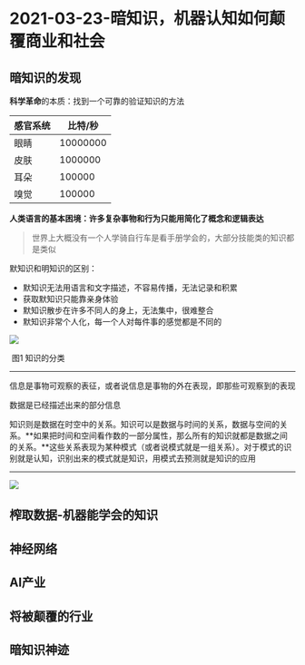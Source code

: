 # 2021-03-23-暗知识，机器认知如何颠覆商业和社会



## 暗知识的发现

**科学革命**的本质：找到一个可靠的验证知识的方法



| 感官系统 | 比特/秒  |
| -------- | -------- |
| 眼睛     | 10000000 |
| 皮肤     | 1000000  |
| 耳朵     | 100000   |
| 嗅觉     | 100000   |

**人类语言的基本困境：许多复杂事物和行为只能用简化了概念和逻辑表达**

> 世界上大概没有一个人学骑自行车是看手册学会的，大部分技能类的知识都是类似

默知识和明知识的区别：

- 默知识无法用语言和文字描述，不容易传播，无法记录和积累
- 获取默知识只能靠亲身体验
- 默知识散步在许多不同人的身上，无法集中，很难整合
- 默知识非常个人化，每一个人对每件事的感觉都是不同的

![](D:\github\wuyuchun.github.io\images\posts\2021-03-23-暗知识，机器认知如何颠覆商业和社会01.PNG)

​                                                                 图1 知识的分类

---

信息是事物可观察的表征，或者说信息是事物的外在表现，即那些可观察到的表现

数据是已经描述出来的部分信息

知识则是数据在时空中的关系。知识可以是数据与时间的关系，数据与空间的关系。**如果把时间和空间看作数的一部分属性，那么所有的知识就都是数据之间的关系。**这些关系表现为某种模式（或者说模式就是一组关系）。对于模式的识别就是认知，识别出来的模式就是知识，用模式去预测就是知识的应用

----

![](D:\github\wuyuchun.github.io\images\posts\2021-03-23-暗知识，机器认知如何颠覆商业和社会02.PNG)





## 榨取数据-机器能学会的知识





## 神经网络





## AI产业





## 将被颠覆的行业





## 暗知识神迹



